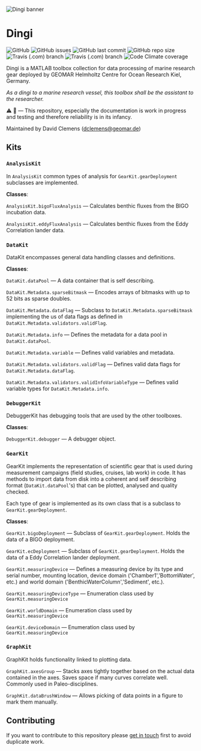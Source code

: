 ![Dingi banner](/ressources/GitHub_banner.png)

# Dingi
![GitHub](https://img.shields.io/github/license/davidclemens/Dingi)
![GitHub issues](https://img.shields.io/github/issues/davidclemens/Dingi)
![GitHub last commit](https://img.shields.io/github/last-commit/davidclemens/Dingi)
![GitHub repo size](https://img.shields.io/github/repo-size/davidclemens/Dingi)
![Travis (.com) branch](https://img.shields.io/travis/com/davidclemens/Dingi/master?label=master)
![Travis (.com) branch](https://img.shields.io/travis/com/davidclemens/Dingi/development?label=development)
![Code Climate coverage](https://img.shields.io/codeclimate/coverage/davidclemens/Dingi)

Dingi is a MATLAB toolbox collection for data processing of marine research gear deployed by GEOMAR Helmholtz Centre for Ocean Research Kiel, Germany.

*As a dingi to a marine research vessel, this toolbox shall be the assistant to the researcher.*

:warning: :construction: —
This repository, especially the documentation is work in progress and testing and therefore reliability is in its infancy.

Maintained by David Clemens (dclemens@geomar.de)

## Kits

### `AnalysisKit`
In `AnalysisKit` common types of analysis for `GearKit.gearDeployment` subclasses are implemented.

**Classes**:

`AnalysisKit.bigoFluxAnalysis` — Calculates benthic fluxes from the BIGO incubation data.

`AnalysisKit.eddyFluxAnalysis` — Calculates benthic fluxes from the Eddy Correlation lander data.


### `DataKit`
DataKit encompasses general data handling classes and definitions.

**Classes**:

`DataKit.dataPool` — A data container that is self describing.

`DataKit.Metadata.sparseBitmask` — Encodes arrays of bitmasks with up to 52 bits as sparse doubles.

`DataKit.Metadata.dataFlag` — Subclass to `DataKit.Metadata.sparseBitmask` implementing the us of data flags as defined in `DataKit.Metadata.validators.validFlag`.

`DataKit.Metadata.info` — Defines the metadata for a data pool in `DataKit.dataPool`.

`DataKit.Metadata.variable` — Defines valid variables and metadata.

`DataKit.Metadata.validators.validFlag` — Defines valid data flags for `DataKit.Metadata.dataFlag`.

`DataKit.Metadata.validators.validInfoVariableType` — Defines valid variable types for `DataKit.Metadata.info`.


### `DebuggerKit`
DebuggerKit has debugging tools that are used by the other toolboxes.

**Classes**:

`DebuggerKit.debugger` — A debugger object.

### `GearKit`
GearKit implements the representation of scientific gear that is used during measurement campaigns (field studies, cruises, lab work) in code. It has methods to import data from disk into a coherent and self describing format (`DataKit.dataPool`'s) that can be plotted, analysed and quality checked.

Each type of gear is implemented as its own class that is a subclass to `GearKit.gearDeployment`.

**Classes**:

`GearKit.bigoDeployment` — Subclass of `GearKit.gearDeployment`. Holds the data of a BIGO deployment.

`GearKit.ecDeployment` — Subclass of `GearKit.gearDeployment`. Holds the data of a Eddy Correlation lander deployment.

`GearKit.measuringDevice` — Defines a measuring device by its type and serial number, mounting location, device domain ('Chamber1','BottomWater', etc.) and world domain ('BenthicWaterColumn','Sediment', etc.).

`GearKit.measuringDeviceType` — Enumeration class used by `GearKit.measuringDevice`

`GearKit.worldDomain` — Enumeration class used by `GearKit.measuringDevice`

`GearKit.deviceDomain` — Enumeration class used by `GearKit.measuringDevice`

### `GraphKit`
GraphKit holds functionality linked to plotting data.

`GraphKit.axesGroup` — Stacks axes tightly together based on the actual data contained in the axes. Saves space if many curves correlate well. Commonly used in Paleo-disciplines.

`GraphKit.dataBrushWindow` — Allows picking of data points in a figure to mark them manually.

## Contributing
If you want to contribute to this repository please [get in touch](mailto:dclemens@geomar.de) first to avoid duplicate work.
